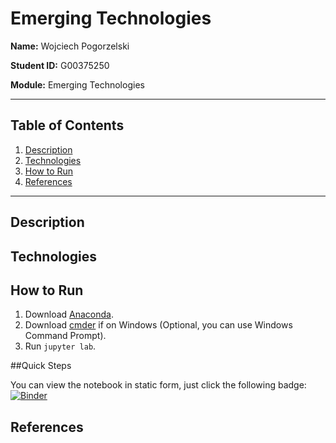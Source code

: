 # Emerging Technologies

**Name:** Wojciech Pogorzelski 

**Student ID:** G00375250

**Module:** Emerging Technologies

___

## Table of Contents  
1. [Description](#description)  
2. [Technologies](#technologies)
3. [How to Run](#howto)  
4. [References](#references)
---
   

## Description
<a name="description"/>




## Technologies
<a name="technologies"/>



## How to Run
<a name="howto"/>

1. Download [Anaconda](https://www.anaconda.com/products/individual).
2. Download [cmder](https://cmder.net/) if on Windows (Optional, you can use Windows Command Prompt).
3. Run `jupyter lab`.

##Quick Steps

You can view the notebook in static form, just click the following badge:
[![Binder](https://mybinder.org/badge_logo.svg)](https://hub.gke2.mybinder.org/user/wojtekpogo-emerging-technologies-wnlkbeob/lab)




## References
<a name="references"/>





